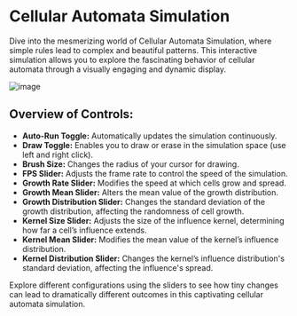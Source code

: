 # Cellular Automata Simulation

Dive into the mesmerizing world of Cellular Automata Simulation, where simple rules lead to complex and beautiful patterns. This interactive simulation allows you to explore the fascinating behavior of cellular automata through a visually engaging and dynamic display.

![image](https://github.com/jamesbray03/Artificial-Life/assets/47334864/fe8ff78d-5cb5-4772-a231-de8f43ad70ee)

## Overview of Controls:
- **Auto-Run Toggle:** Automatically updates the simulation continuously.
- **Draw Toggle:** Enables you to draw or erase in the simulation space (use left and right click).
- **Brush Size:** Changes the radius of your cursor for drawing.
- **FPS Slider:** Adjusts the frame rate to control the speed of the simulation.
- **Growth Rate Slider:** Modifies the speed at which cells grow and spread.
- **Growth Mean Slider:** Alters the mean value of the growth distribution.
- **Growth Distribution Slider:** Changes the standard deviation of the growth distribution, affecting the randomness of cell growth.
- **Kernel Size Slider:** Adjusts the size of the influence kernel, determining how far a cell’s influence extends.
- **Kernel Mean Slider:** Modifies the mean value of the kernel’s influence distribution.
- **Kernel Distribution Slider:** Changes the kernel’s influence distribution's standard deviation, affecting the influence's spread.

Explore different configurations using the sliders to see how tiny changes can lead to dramatically different outcomes in this captivating cellular automata simulation.
